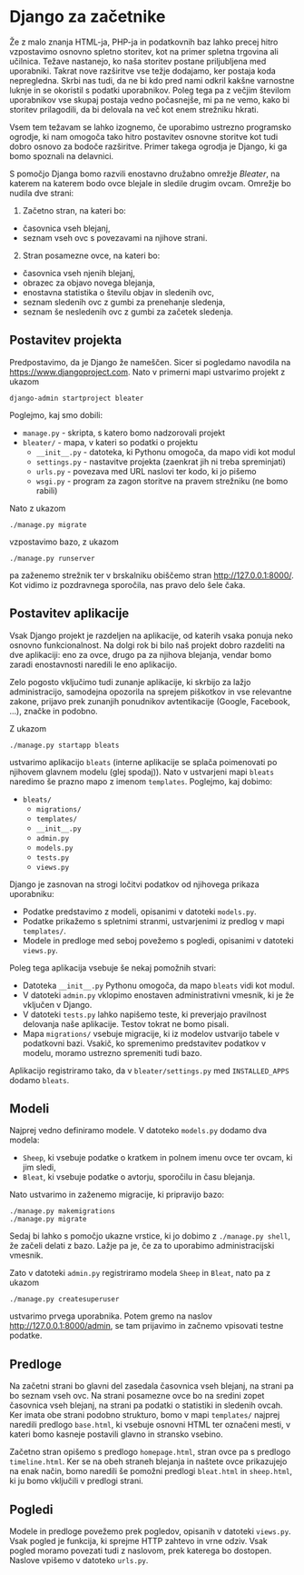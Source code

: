 Django za začetnike
===================

Že z malo znanja HTML-ja, PHP-ja in podatkovnih baz lahko precej hitro
vzpostavimo osnovno spletno storitev, kot na primer spletna trgovina ali
učilnica. Težave nastanejo, ko naša storitev postane priljubljena med
uporabniki. Takrat nove razširitve vse težje dodajamo, ker postaja koda
nepregledna. Skrbi nas tudi, da ne bi kdo pred nami odkril kakšne varnostne
luknje in se okoristil s podatki uporabnikov. Poleg tega pa z večjim številom
uporabnikov vse skupaj postaja vedno počasnejše, mi pa ne vemo, kako bi storitev
prilagodili, da bi delovala na več kot enem strežniku hkrati.

Vsem tem težavam se lahko izognemo, če uporabimo ustrezno programsko ogrodje, ki
nam omogoča tako hitro postavitev osnovne storitve kot tudi dobro osnovo za
bodoče razširitve. Primer takega ogrodja je Django, ki ga bomo spoznali na
delavnici.

S pomočjo Djanga bomo razvili enostavno družabno omrežje _Bleater_, na katerem
na katerem bodo ovce blejale in sledile drugim ovcam. Omrežje bo nudila dve
strani:

1. Začetno stran, na kateri bo:
  * časovnica vseh blejanj,
  * seznam vseh ovc s povezavami na njihove strani.
2. Stran posamezne ovce, na kateri bo:
  * časovnica vseh njenih blejanj,
  * obrazec za objavo novega blejanja,
  * enostavna statistika o številu objav in sledenih ovc,
  * seznam sledenih ovc z gumbi za prenehanje sledenja,
  * seznam še nesledenih ovc z gumbi za začetek sledenja.


Postavitev projekta
-------------------

Predpostavimo, da je Django že nameščen. Sicer si pogledamo navodila na
https://www.djangoproject.com. Nato v primerni mapi ustvarimo projekt z ukazom

    django-admin startproject bleater

Poglejmo, kaj smo dobili:

* `manage.py` - skripta, s katero bomo nadzorovali projekt
* `bleater/` - mapa, v kateri so podatki o projektu
  * `__init__.py` - datoteka, ki Pythonu omogoča, da mapo vidi kot modul
  * `settings.py` - nastavitve projekta (zaenkrat jih ni treba spreminjati)
  * `urls.py` - povezava med URL naslovi ter kodo, ki jo pišemo
  * `wsgi.py` - program za zagon storitve na pravem strežniku (ne bomo rabili)

Nato z ukazom

    ./manage.py migrate

vzpostavimo bazo, z ukazom 

    ./manage.py runserver

pa zaženemo strežnik ter v brskalniku obiščemo stran http://127.0.0.1:8000/.
Kot vidimo iz pozdravnega sporočila, nas pravo delo šele čaka.


Postavitev aplikacije
---------------------

Vsak Django projekt je razdeljen na aplikacije, od katerih vsaka ponuja neko
osnovno funkcionalnost. Na dolgi rok bi bilo naš projekt dobro razdeliti na dve
aplikaciji: eno za ovce, drugo pa za njihova blejanja, vendar bomo zaradi
enostavnosti naredili le eno aplikacijo.

Zelo pogosto vključimo tudi zunanje aplikacije, ki skrbijo za lažjo
administracijo, samodejna opozorila na sprejem piškotkov in vse relevantne
zakone, prijavo prek zunanjih ponudnikov avtentikacije (Google, Facebook, …),
značke in podobno.

Z ukazom

    ./manage.py startapp bleats

ustvarimo aplikacijo `bleats` (interne aplikacije se splača poimenovati po
njihovem glavnem modelu (glej spodaj)). Nato v ustvarjeni mapi `bleats` naredimo
še prazno mapo z imenom `templates`. Poglejmo, kaj dobimo:

* `bleats/`
  * `migrations/`
  * `templates/`
  * `__init__.py`
  * `admin.py`
  * `models.py`
  * `tests.py`
  * `views.py`

Django je zasnovan na strogi ločitvi podatkov od njihovega prikaza uporabniku:
* Podatke predstavimo z modeli, opisanimi v datoteki `models.py`.
* Podatke prikažemo s spletnimi stranmi, ustvarjenimi iz predlog v mapi
  `templates/`.
* Modele in predloge med seboj povežemo s pogledi, opisanimi v datoteki
  `views.py`.

Poleg tega aplikacija vsebuje še nekaj pomožnih stvari:
* Datoteka `__init__.py` Pythonu omogoča, da mapo `bleats` vidi kot modul.
* V datoteki `admin.py` vklopimo enostaven administrativni vmesnik, ki je že
  vključen v Django.
* V datoteki `tests.py` lahko napišemo teste, ki preverjajo pravilnost delovanja
  naše aplikacije. Testov tokrat ne bomo pisali.
* Mapa `migrations/` vsebuje migracije, ki iz modelov ustvarijo tabele v
  podatkovni bazi. Vsakič, ko spremenimo predstavitev podatkov v modelu, moramo
  ustrezno spremeniti tudi bazo.

Aplikacijo registriramo tako, da v `bleater/settings.py` med `INSTALLED_APPS`
dodamo `bleats`.


Modeli
------

Najprej vedno definiramo modele. V datoteko `models.py` dodamo dva modela:
* `Sheep`, ki vsebuje podatke o kratkem in polnem imenu ovce ter ovcam, ki jim
  sledi,
* `Bleat`, ki vsebuje podatke o avtorju, sporočilu in času blejanja.

Nato ustvarimo in zaženemo migracije, ki pripravijo bazo:

    ./manage.py makemigrations
    ./manage.py migrate

Sedaj bi lahko s pomočjo ukazne vrstice, ki jo dobimo z `./manage.py shell`, že
začeli delati z bazo. Lažje pa je, če za to uporabimo administracijski vmesnik.

Zato v datoteki `admin.py` registriramo modela `Sheep` in `Bleat`, nato pa z
ukazom

    ./manage.py createsuperuser

ustvarimo prvega uporabnika. Potem gremo na naslov http://127.0.0.1:8000/admin,
se tam prijavimo in začnemo vpisovati testne podatke.


Predloge
--------

Na začetni strani bo glavni del zasedala časovnica vseh blejanj, na strani pa bo
seznam vseh ovc. Na strani posamezne ovce bo na sredini zopet časovnica vseh
blejanj, na strani pa podatki o statistiki in sledenih ovcah. Ker imata obe
strani podobno strukturo, bomo v mapi `templates/` najprej naredili predlogo
`base.html`, ki vsebuje osnovni HTML ter označeni mesti, v kateri bomo kasneje
postavili glavno in stransko vsebino.

Začetno stran opišemo s predlogo `homepage.html`, stran ovce pa s predlogo
`timeline.html`. Ker se na obeh straneh blejanja in naštete ovce prikazujejo na
enak način, bomo naredili še pomožni predlogi `bleat.html` in `sheep.html`, ki
ju bomo vključili v predlogi strani.


Pogledi
-------

Modele in predloge povežemo prek pogledov, opisanih v datoteki `views.py`. Vsak
pogled je funkcija, ki sprejme HTTP zahtevo in vrne odziv. Vsak pogled moramo
povezati tudi z naslovom, prek katerega bo dostopen. Naslove vpišemo v datoteko
`urls.py`.
